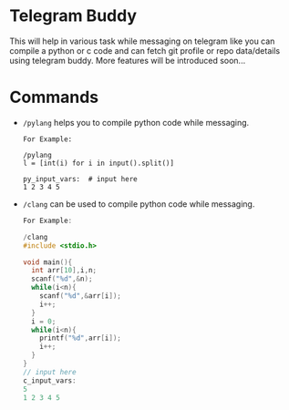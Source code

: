 # Telegram Buddy

This will help in various task while messaging on telegram like you can compile a python or c code and can fetch git profile or repo data/details using telegram buddy. More features will be introduced soon...

# Commands
 - `/pylang` helps you to compile python code while messaging.
    
    ```python3
    For Example:
    
    /pylang
    l = [int(i) for i in input().split()]
    
    py_input_vars:  # input here
    1 2 3 4 5
    ```
 - `/clang` can be used to compile python code while messaging.
    ```c
    For Example:
    
    /clang
    #include <stdio.h>
    
    void main(){
      int arr[10],i,n;
      scanf("%d",&n);
      while(i<n){
        scanf("%d",&arr[i]);
        i++;
      }
      i = 0;
      while(i<n){
        printf("%d",arr[i]);
        i++;
      }
    }
    // input here
    c_input_vars:
    5
    1 2 3 4 5
    ```

